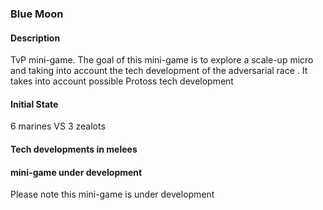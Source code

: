 ### Blue Moon 

#### Description
TvP mini-game. 
The goal of this mini-game is to explore a scale-up micro and taking into account the tech development of the adversarial race .
It takes into account possible Protoss tech development 

#### Initial State
6 marines VS 3 zealots 


#### Tech developments in melees


#### mini-game under development
Please note this mini-game is under development 
